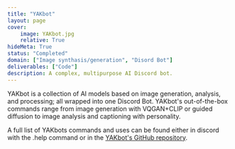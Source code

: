 ```yaml
---
title: "YAKbot"
layout: page
cover:
    image: YAKbot.jpg
    relative: True
hideMeta: True
status: "Completed"
domain: ["Image synthasis/generation", "Disord Bot"]
deliverables: ["Code"]
description: A complex, multipurpose AI Discord bot.
---
```


YAKbot is a collection of AI models based on image generation, analysis, and processing; all wrapped into one Discord Bot. YAKbot's out-of-the-box commands range from image generation with VQGAN+CLIP or guided diffusion to image analysis and captioning with personality.

A full list of YAKbots commands and uses can be found either in discord with the .help command or in the [YAKbot's GitHub repository](https://github.com/Frikallo/YAKbot).
